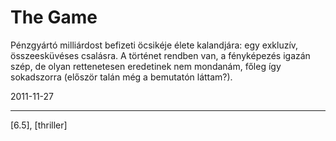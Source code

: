 # The Game

Pénzgyártó milliárdost befizeti öcsikéje élete kalandjára: egy exkluzív, összeesküvéses csalásra. A történet rendben van, a fényképezés igazán szép, de olyan rettenetesen eredetinek nem mondanám, főleg így sokadszorra (először talán még a bemutatón láttam?).

2011-11-27 

----

[6.5], [thriller]